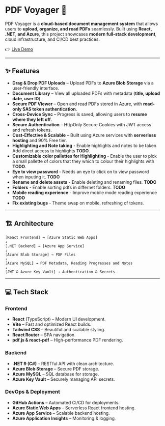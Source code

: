 # PDF Voyager 🚀

PDF Voyager is a **cloud-based document management system** that allows users to **upload, organize, and read PDFs** seamlessly. Built using **React, .NET, and Azure**, this project showcases **modern full-stack development**, cloud infrastructure, and CI/CD best practices.

👉 [Live Demo](https://www.pdfvoyager.com/)

---

## ✨ Features

- **Drag & Drop PDF Uploads** – Upload PDFs to **Azure Blob Storage** via a user-friendly interface.
- **Document Library** – View all uploaded PDFs with metadata (**title, upload date, user ID**).
- **Secure PDF Viewer** – Open and read PDFs stored in Azure, with **read-only SAS token authentication**.
- **Cross-Device Sync** – Progress is saved, allowing users to **resume where they left off**. 
- **Secure Authentication** – HttpOnly Secure Cookies with JWT access and refresh tokens.
- **Cost-Effective & Scalable** – Built using Azure services with **serverless hosting** and 90% Free tier.
- **Highlighting and Note taking** - Enable highlights and notes to be taken. Add direct access to highlights **TODO**.
- **Customizable color pallettes for Highlighting** - Enable the user to pick a small pallette of colors that they which to colour their highlights with **TODO**.
- **Eye to view password** - Needs an eye to click on to view password when inputing it. **TODO**
- **Rename and delete assets** - Enable deleting and renaming files. **TODO**
- **Folders** - Enable sorting pdfs in differnet folders. **TODO**
- **Mobile reading experience** - Improve mobile mode reading experience **TODO**
- **Fix existing bugs** - Theme swap on mobile, refreshing of tokens.

---

## 🏗️ Architecture
```
[React Frontend] → [Azure Static Web Apps]
↓
[.NET Backend] → [Azure App Service]
↓
[Azure Blob Storage] → PDF Files
↓
[Azure MySQL] → PDF Metadata, Reading Progresses and Notes
↓
[JWT & Azure Key Vault] → Authentication & Secrets
```
---

## 💻 Tech Stack

### **Frontend**
- **React** (TypeScript) – Modern UI development.
- **Vite** – Fast and optimized React builds.
- **Tailwind CSS** – Beautiful and scalable styling.
- **React Router** – SPA navigation.
- **pdf.js & react-pdf** – High-performance PDF rendering.

### **Backend**
- **.NET 9 (C#)** – RESTful API with clean architecture.
- **Azure Blob Storage** – Secure PDF storage.
- **Azure MySQL** – SQL database for storage.
- **Azure Key Vault** – Securely managing API secrets.

### **DevOps & Deployment**
- **GitHub Actions** – Automated CI/CD for deployments.
- **Azure Static Web Apps** – Serverless React frontend hosting.
- **Azure App Service** – Scalable backend hosting.
- **Azure Application Insights** – Monitoring & logging.
